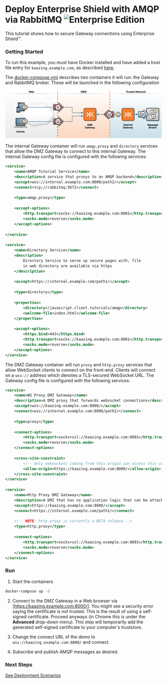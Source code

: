 # Deploy Enterprise Shield with AMQP via RabbitMQ ![Enterprise Edition](../../../enterprise-feature.png)

This tutorial shows how to secure Gateway connections using Enterprise Shield&trade;.

### Getting Started

To run this example, you must have Docker installed and have added a host file entry for `kaazing.example.com`, as described [here](../README.md).

The [docker-compose.yml](docker-compose.yml) describes two containers it will run: the Gateway and RabbitMQ broker.  These will be launched in the following configuration

![Enterprise Shield](../../docker-enterprise-shield.png)

The internal Gateway container will run `amqp.proxy` and `directory` services that allow the DMZ Gateway to connect to this internal Gateway. The internal Gateway config file is configured with the following services:

```xml
<service>
	<name>AMQP Tutorial Service</name>
	<description>A service that proxys to an AMQP backend</description>
	<accept>wss://internal.example.com:8000/path2/</accept>
	<connect>tcp://rabbitmq:5672</connect>

	<type>amqp.proxy</type>

	<accept-options>
		<http.transport>socks://kaazing.example.com:8001</http.transport>
		<socks.mode>reverse</socks.mode>
	</accept-options>

</service>

<service>
	<name>Directory Service</name>
	<description>
		Directory Service to serve up secure pages with, file
		in web directory are available via https
	</description>

	<accept>https://internal.example.com/path1/</accept>

	<type>directory</type>

	<properties>
		<directory>/javascript.client.tutorials/amqp</directory>
		<welcome-file>index.html</welcome-file>
	</properties>

	<accept-options>
		<https.bind>443</https.bind>
		<http.transport>socks://kaazing.example.com:8001</http.transport>
		<socks.mode>reverse</socks.mode> 
	</accept-options>
</service>
```

The DMZ Gateway container will run `proxy` and `http.proxy` services that allow WebSocket clients to connect on the front-end. Clients will connect on a `wss://` address which denotes a TLS-secured WebSocket URL. The Gateway config file is configured with the following services:

```xml
<service>
	<name>WS Proxy DMZ Gateway</name>
	<description>A DMZ proxy that forwards websocket connections</description>
	<accept>wss://kaazing.example.com:8000/</accept>
	<connect>wss://internal.example.com:8000/path2/</connect>

	<type>proxy</type>

	<connect-options>
		<http.transport>socks+ssl://kaazing.example.com:8001</http.transport>
		<socks.mode>reverse</socks.mode>
	</connect-options>
  
	<cross-site-constraint>
		<!-- Only websockets coming from this origin can access this url -->
		<allow-origin>https://kaazing.example.com:8000/</allow-origin>
	</cross-site-constraint>
</service>

<service>
	<name>Http Proxy DMZ Gateway</name>
	<description>A DMZ that has no application logic that can be attacked</description>
	<accept>https://kaazing.example.com:8000/</accept>
	<connect>https://internal.example.com/path1/</connect>

	<!-- NOTE: http.proxy is currently a BETA release -->
	<type>http.proxy</type>

	<connect-options>
		<http.transport>socks+ssl://kaazing.example.com:8001</http.transport>
		<socks.mode>reverse</socks.mode>
	</connect-options>
</service>
```

### Run

1. Start the containers
  ```bash
  docker-compose up -d
  ```

2. Connect to the DMZ Gateway in a Web browser via [https://kaazing.example.com:8000/].  You might see a security error saying the certificate is not trusted. This is the result of using a self-signed certificate. Proceed anyways (in Chrome this is under the **Advanced** drop-down menu). This step will temporarily add the generated self-signed certificate to your computer's truststore.

3. Change the connect URL of the demo to `wss://kaazing.example.com:8000/` and connect.

4.  Subscribe and publish AMQP messages as desired.

### Next Steps
  
[See Deployment Scenarios](../../README.md#deployment-scenarios)
